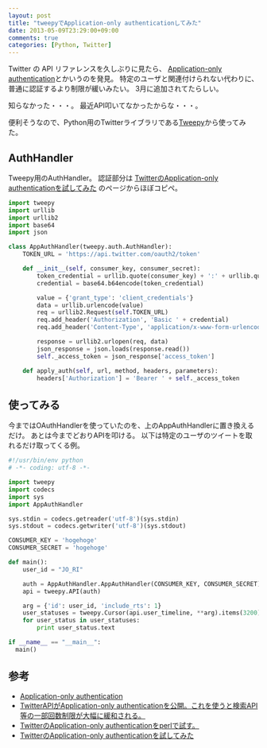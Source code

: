 ```yaml
---
layout: post
title: "tweepyでApplication-only authenticationしてみた"
date: 2013-05-09T23:29:00+09:00
comments: true
categories: [Python, Twitter]
---
```


Twitter の API リファレンスを久しぶりに見たら、
[Application-only authentication](https://dev.twitter.com/docs/auth/application-only-auth)とかいうのを発見。
特定のユーザと関連付けられない代わりに、普通に認証するより制限が緩いみたい。
3月に追加されてたらしい。

知らなかった・・・。
最近API叩いてなかったからな・・・。

便利そうなので、Python用のTwitterライブラリである[Tweepy](https://github.com/tweepy/tweepy)から使ってみた。

<!-- More -->

## AuthHandler
Tweepy用のAuthHandler。
認証部分は
[TwitterのApplication-only authenticationを試してみた](http://ktkrhr.hatenablog.com/entry/2013/03/27/002447)
のページからほぼコピペ。

``` python AppAuthHandler.py
import tweepy
import urllib
import urllib2
import base64
import json

class AppAuthHandler(tweepy.auth.AuthHandler):
    TOKEN_URL = 'https://api.twitter.com/oauth2/token'

    def __init__(self, consumer_key, consumer_secret):
        token_credential = urllib.quote(consumer_key) + ':' + urllib.quote(consumer_secret)
        credential = base64.b64encode(token_credential)

        value = {'grant_type': 'client_credentials'}
        data = urllib.urlencode(value)
        req = urllib2.Request(self.TOKEN_URL)
        req.add_header('Authorization', 'Basic ' + credential)
        req.add_header('Content-Type', 'application/x-www-form-urlencoded;charset=UTF-8')

        response = urllib2.urlopen(req, data)
        json_response = json.loads(response.read())
        self._access_token = json_response['access_token']

    def apply_auth(self, url, method, headers, parameters):
        headers['Authorization'] = 'Bearer ' + self._access_token
```

## 使ってみる

今まではOAuthHandlerを使っていたのを、上のAppAuthHandlerに置き換えるだけ。
あとは今までどおりAPIを叩ける。
以下は特定のユーザのツイートを取れるだけ取ってくる例。

``` python crawl.py
#!/usr/bin/env python
# -*- coding: utf-8 -*-

import tweepy
import codecs
import sys
import AppAuthHandler

sys.stdin = codecs.getreader('utf-8')(sys.stdin)
sys.stdout = codecs.getwriter('utf-8')(sys.stdout)

CONSUMER_KEY = 'hogehoge'
CONSUMER_SECRET = 'hogehoge'

def main():
    user_id = "JO_RI"

    auth = AppAuthHandler.AppAuthHandler(CONSUMER_KEY, CONSUMER_SECRET)
    api = tweepy.API(auth)

    arg = {'id': user_id, 'include_rts': 1}
    user_statuses = tweepy.Cursor(api.user_timeline, **arg).items(3200)
    for user_status in user_statuses:
        print user_status.text

if __name__ == "__main__":
  main()
```

## 参考
- [Application-only authentication](https://dev.twitter.com/docs/auth/application-only-auth)
- [TwitterAPIがApplication-only authenticationを公開。これを使うと検索API等の一部回数制限が大幅に緩和される。](http://blog.k52.org/0162)
- [TwitterのApplication-only authenticationをperlで試す。](http://www.macminiosx.com/2013/03/twitterapplication-only_authen.html)
- [TwitterのApplication-only authenticationを試してみた](http://ktkrhr.hatenablog.com/entry/2013/03/27/002447)
